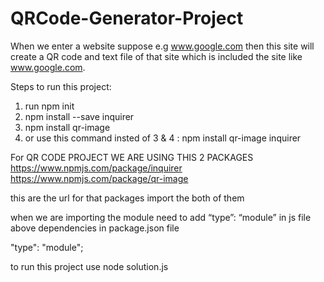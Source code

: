 # QRCode-Generator-Project
When we enter a website suppose e.g www.google.com then this site will create a QR code and text file of that site which is included the site like www.google.com. 

Steps to run this project:

1. run npm init
2.  npm install --save inquirer
3. npm install qr-image
4. or use this command insted of 3 & 4 :  npm install qr-image inquirer

   
For QR CODE PROJECT WE ARE USING THIS  2 PACKAGES
https://www.npmjs.com/package/inquirer
https://www.npmjs.com/package/qr-image

this are the url for that packages
import the both of them 

when we are importing the module need to add “type”: “module” in js file above dependencies in package.json file 

"type": "module";

to run this project use node solution.js

